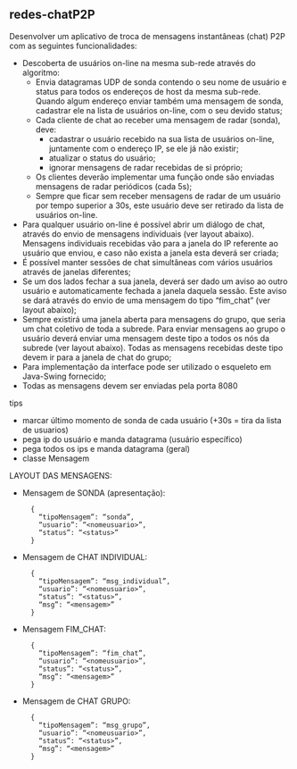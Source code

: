 ## redes-chatP2P
Desenvolver um aplicativo de troca de mensagens instantâneas (chat) P2P com as seguintes funcionalidades:
- Descoberta de usuários on-line na mesma sub-rede através do algoritmo:
  - Envia datagramas UDP de sonda contendo o seu nome de usuário e status para todos os endereços de host da mesma sub-rede. Quando algum endereço enviar também uma mensagem de sonda, cadastrar ele na lista de usuários on-line, com o seu devido status;
  - Cada cliente de chat ao receber uma mensagem de radar (sonda), deve:
    - cadastrar o usuário recebido na sua lista de usuários on-line, juntamente com o endereço IP, se ele já não existir;
    - atualizar o status do usuário;
    - ignorar mensagens de radar recebidas de si próprio;
  - Os clientes deverão implementar uma função onde são enviadas mensagens de radar periódicos (cada 5s);
  - Sempre que ficar sem receber mensagens de radar de um usuário por tempo superior a 30s, este usuário deve ser retirado da lista de usuários on-line.
- Para qualquer usuário on-line é possível abrir um diálogo de chat, através do envio de mensagens individuais (ver layout abaixo). Mensagens individuais recebidas vão para a janela do IP referente ao usuário que enviou, e caso não exista a janela esta deverá ser criada;
- É possível manter sessões de chat simultâneas com vários usuários através de janelas diferentes;
- Se um dos lados fechar a sua janela, deverá ser dado um aviso ao outro usuário e automaticamente fechada a janela daquela sessão. Este aviso se dará através do envio de uma mensagem do tipo “fim_chat” (ver layout abaixo);
- Sempre existirá uma janela aberta para mensagens do grupo, que seria um chat coletivo de toda a subrede. Para enviar mensagens ao grupo o usuário deverá enviar uma mensagem deste tipo a todos os nós da subrede (ver layout abaixo). Todas as mensagens recebidas deste tipo devem ir para a janela de chat do grupo;
- Para implementação da interface pode ser utilizado o esqueleto em Java-Swing fornecido;
- Todas as mensagens devem ser enviadas pela porta 8080 

tips
- marcar último momento de sonda de cada usuário (+30s = tira da lista de usuarios)
- pega ip do usuário e manda datagrama (usuário específico)
- pega todos os ips e manda datagrama (geral)
- classe Mensagem

LAYOUT DAS MENSAGENS: 
- Mensagem de SONDA (apresentação):
  ~~~
    {
      “tipoMensagem”: “sonda”,
      “usuario”: “<nomeusuario>”,
      “status”: “<status>”
    }
  ~~~

- Mensagem de CHAT INDIVIDUAL:
  ~~~
    {
      “tipoMensagem”: “msg_individual”,
      “usuario”: “<nomeusuario>”,
      “status”: “<status>”,
      “msg”: “<mensagem>” 
    }
  ~~~

- Mensagem FIM_CHAT:
  ~~~
    {
      “tipoMensagem”: “fim_chat”,
      “usuario”: “<nomeusuario>”,
      “status”: “<status>”,
      “msg”: “<mensagem>” 
    }
  ~~~

- Mensagem de CHAT GRUPO:
  ~~~
    {
      “tipoMensagem”: “msg_grupo”,
      “usuario”: “<nomeusuario>”,
      “status”: “<status>”,
      “msg”: “<mensagem>” 
    }
  ~~~